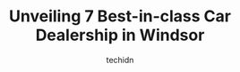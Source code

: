 ---
layout: ampstory
image: https://i0.wp.com/www.auto.or.id/wp-content/uploads/2023/06/taj-motors-0-windsor-1686324498.jpeg?resize=640,853
author: techidn
featured: false
description: Windsor, Ontario, Canada is a haven for Car Dealership enthusiasts, boasting an impressive array of 7 top-notch establishments. Whether youre a seasoned connoisseur or simply curious to exp
title: Unveiling 7 Best-in-class Car Dealership in Windsor
cover:
   title: Unveiling 7 Best-in-class Car Dealership in Windsor
   subtitle: AUTO.OR.ID
   background: https://www.auto.or.id/wp-content/uploads/2023/06/taj-motors-0-windsor-1686324498.jpeg

pages: 
 - layout: thirds
   top: <h1>#1 AutoMAXX Pre-Owned Car Center</h1>
   bottom: "<p>Carlos has been very helpful and patient with me to test drive many cars and search the right one for me. Not only he is thinking for my best interest but also taught me </p>"
   background: https://www.auto.or.id/wp-content/uploads/2023/06/taj-motors-1-windsor-1686324500.jpeg
   backgroundblur: true
 - layout: thirds
   top: <h1>#2 Rocky Motors</h1>
   bottom: "<p>975 Tecumseh Rd E, Windsor, ON N8X 2S7, Canada</p>"
   background: https://www.auto.or.id/wp-content/uploads/2023/06/taj-motors-2-windsor-1686324500.jpeg
   cta:
      link: https://www.auto.or.id/unveiling-7-best-in-class-car-dealership-in-windsor/
      text: Unveiling 7 Best-in-class Car Dealership in Windsor
 - layout: thirds
   top: <h1>#3 Advanced Auto Sale</h1>
   bottom: "<p>1725 Tecumseh Rd W, Windsor, ON N9B 1V3, Canada</p>"
   background: https://images.unsplash.com/photo-1617814086906-d847a8bc6fca?ixlib=rb-4.0.3&ixid=MnwxMjA3fDB8MHxwaG90by1wYWdlfHx8fGVufDB8fHx8&auto=format&fit=crop&w=640&h=853&q=80
   cta:
      link: https://www.auto.or.id/unveiling-7-best-in-class-car-dealership-in-windsor/
      text: Unveiling 7 Best-in-class Car Dealership in Windsor
 - layout: thirds
   top: <h1>#4 Sherwood Auto Sales</h1>
   bottom: "<p>1351 Drouillard Rd, Windsor, ON N8Y 2R6, Canada</p>"
   background: https://images.unsplash.com/photo-1629661414961-62b0d03007ab?ixlib=rb-4.0.3&ixid=MnwxMjA3fDB8MHxwaG90by1wYWdlfHx8fGVufDB8fHx8&auto=format&fit=crop&w=640&h=853&q=80
   cta:
      link: https://www.auto.or.id/unveiling-7-best-in-class-car-dealership-in-windsor/
      text: Unveiling 7 Best-in-class Car Dealership in Windsor
 - layout: thirds
   top: <h1>#5 Rafih Auto Group</h1>
   bottom: "<p>9375 Tecumseh Rd E, Windsor, ON N8R 1A1, Canada</p>"
   background: https://images.unsplash.com/photo-1617498115500-a71a00d2f6c3?ixlib=rb-4.0.3&ixid=MnwxMjA3fDB8MHxwaG90by1wYWdlfHx8fGVufDB8fHx8&auto=format&fit=crop&w=640&h=853&q=80
   cta:
      link: https://www.auto.or.id/unveiling-7-best-in-class-car-dealership-in-windsor/
      text: Unveiling 7 Best-in-class Car Dealership in Windsor
 - layout: thirds
   top: <h1>#6 Koteh Auto Sales Inc</h1>
   bottom: "<p>2285 Central Ave, Windsor, ON N8W 4J1, Canada</p>"
   background: https://images.unsplash.com/photo-1508051258-1607bf9363da?ixlib=rb-4.0.3&ixid=MnwxMjA3fDB8MHxwaG90by1wYWdlfHx8fGVufDB8fHx8&auto=format&fit=crop&w=640&h=853&q=80
   cta:
      link: https://www.auto.or.id/unveiling-7-best-in-class-car-dealership-in-windsor/
      text: Unveiling 7 Best-in-class Car Dealership in Windsor
 - layout: thirds
   top: <h1>#7 Legend Motors</h1>
   bottom: "<p>950 College Ave, Windsor, ON N9A 6W3, Canada</p>"
   background: https://images.unsplash.com/photo-1596639410350-3b994b89e9b1?ixlib=rb-4.0.3&ixid=MnwxMjA3fDB8MHxwaG90by1wYWdlfHx8fGVufDB8fHx8&auto=format&fit=crop&w=640&h=853&q=80
   cta:
      link: https://www.auto.or.id/unveiling-7-best-in-class-car-dealership-in-windsor/
      text: Unveiling 7 Best-in-class Car Dealership in Windsor
 - layout: thirds
   middle: Continue reading...
   background: https://images.unsplash.com/photo-1519752441410-d3ca70ecb937?ixlib=rb-4.0.3&ixid=MnwxMjA3fDB8MHxwaG90by1wYWdlfHx8fGVufDB8fHx8&auto=format&fit=crop&w=640&h=853&q=80
   cta:
      link: https://www.auto.or.id/unveiling-7-best-in-class-car-dealership-in-windsor/
      text: Unveiling 7 Best-in-class Car Dealership in Windsor

---